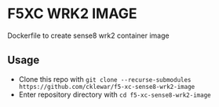 # F5XC WRK2 IMAGE

Dockerfile to create sense8 wrk2 container image

## Usage

- Clone this repo with `git clone --recurse-submodules https://github.com/cklewar/f5-xc-sense8-wrk2-image`
- Enter repository directory with `cd f5-xc-sense8-wrk2-image`
